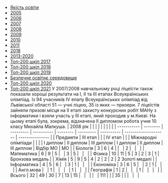 - [Якість освіти](/якість-освіти/)
- [2005](/якість-освіти/2005/)
- [2006](/якість-освіти/2006/)
- [2007](/якість-освіти/2007/)
- [2008](/якість-освіти/2008/)
- [2009](/якість-освіти/2009/)
- [2010](/якість-освіти/2010/)
- [2011](/якість-освіти/2011/)
- [2018](/якість-освіти/2018/)
- [2013-2020](/якість-освіти/2013-2020/)
- [Топ-200 шкіл 2017](/якість-освіти/топ-200-шкіл-2017/)
- [Топ-200 шкіл 2018](/якість-освіти/топ-200-шкіл-2018/)
- [Топ-200 шкіл 2019](/якість-освіти/топ-200-шкіл-2019/)
- [Безпечне освітнє середовище](/якість-освіти/безпечне-освітнє-середовище/)
- [Топ-200 шкіл 2020](/якість-освіти/топ-200-шкіл-2020/)
- [Топ-200 шкіл 2021](/якість-освіти/топ-200-шкіл-2021/)
У 2007/2008 навчальному році ліцеїсти також показали хороші результати на I, II та III етапах Всеукраїнських олімпіад.
Із 94 учасників IV епапу Всеукраїнських олімпіад від Львівської області 51 — учні ліцею, 35 із яких — призери.
7 ліцеїстів зайняли призові місця на II етапі захисту конкурсних робіт МАНу з інформатики і взяли участь у III етапі, який проходив у м.Києві. На цьому етапі була, зокрема, відзначена II дипломом робота учня 10 класу Михайла Малкуша.
|  2008 рік   |          |           |            |          |           |            |                      |                 |
| ----------- | -------- | --------- | ---------- | -------- | --------- | ---------- | -------------------- | --------------- |
|  Предмети   | III етап |           |            | IV етап  |           |            | Міжнародні олімпіади |                 |
|             | I диплом | II диплом | III диплом | I диплом | II диплом | III диплом |      Відбір МО       |       МО        |
|  Біологія   |    3     |     6     |     4      |          |           |     2      |                      |                 |
| Математика  |    6     |     9     |     5      |          |     3     |     5      |                      |                 |
|   Фізика    |    10    |    11     |     5      |    3     |     2     |     3      |          1           | Бронзова медаль |
|    Хімія    |    5     |     9     |     5      |    4     |     2     |     2      |          2           | 2 Золоті медалі |
| Інформатика |    4     |     5     |     6      |          |     3     |     1      |                      |                 |
|  Економіка  |    3     |     6     |     5      |          |     2     |     1      |                      |                 |
|  Англ.мова  |          |     1     |            |          |           |     1      |                      |                 |
|  Географія  |    1     |     2     |            |          |     1     |            |                      |                 |
|   Всього    |    32    |    49     |     30     |    7     |    13     |     15     |                      |                 |
|             |   111    |           |            |    35    |           |            |                      |                 |
